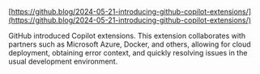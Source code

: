 <!--
date: 2024-05-25T19:09:20
-->

[https://github.blog/2024-05-21-introducing-github-copilot-extensions/](https://github.blog/2024-05-21-introducing-github-copilot-extensions/) 

GitHub introduced Copilot extensions. This extension collaborates with partners such as Microsoft Azure, Docker, and others, allowing for cloud deployment, obtaining error context, and quickly resolving issues in the usual development environment.